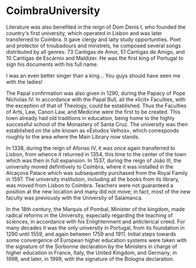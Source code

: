 # CoimbraUniversity

Literature was also benefited in the reign of Dom Denis I, who founded the country's first university, which operated in Lisbon and was later transferred to Coimbra. It gave clergy and laity study opportunities.
Poet and protector of troubadours and minstrels, he composed several songs distributed by all genres: 73 Cantigas de Amor, 51 Cantigas de Amigo, and 10 Cantigas de Escárnio and Maldizer. He was the first king of Portugal to sign his documents with his full name.

I was an even better singer than a king... You guys should have seen me with the ladies!

The Papal confirmation was also given in 1290, during the Papacy of Pope Nicholas IV. In accordance with the Papal Bull, all the «licit» Faculties, with the exception of that of Theology, could be established. Thus the Faculties of Arts, Law, Canon Law, and Medicine were the first to be created. This town already had old traditions in education, being home to the highly successful school of the Monastery of Santa Cruz. The university was then established on the site known as «Estudos Velhos», which corresponds roughly to the area where the Main Library now stands.

In 1338, during the reign of Afonso IV, it was once again transferred to Lisbon, from whence it returned in 1354, this time to the center of the town which was then in full expansion. In 1537, during the reign of João III, the university moved definitively to Coimbra, where it was installed in the Alcaçova Palace which was subsequently purchased from the Royal Family in 1597.
The university institution, including all the books from its library, was moved from Lisbon to Coimbra. Teachers were not guaranteed a position at the new location and many did not move; in fact, most of the new faculty was previously with the University of Salamanca.

In the 18th century, the Marquis of Pombal, Minister of the kingdom, made radical reforms in the University, especially regarding the teaching of sciences, in accordance with his Enlightenment and anticlerical creed. For many decades it was the only university in Portugal, from its foundation in 1290 until 1559, and again between 1759 and 1911. Initial steps towards some convergence of European higher education systems were taken with the signature of the Sorbonne declaration by the Ministers in charge of higher education in France, Italy, the United Kingdom, and Germany, in 1998, and later, in 1999, with the signature of the Bologna declaration.
